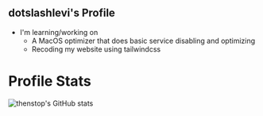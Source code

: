 ## dotslashlevi's Profile
- I'm learning/working on
  - A MacOS optimizer that does basic service disabling and optimizing
  - Recoding my website using tailwindcss

# Profile Stats
![thenstop's GitHub stats](https://github-readme-stats.vercel.app/api?username=dotslashlevi&count_private=true)

